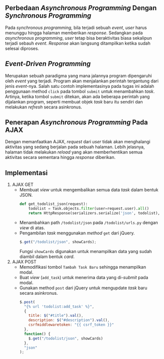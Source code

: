 ## Perbedaan *Asynchronous Programming* Dengan *Synchronous Programming*
Pada *synchronous programming*, bila terjadi sebuah *event*, *user* harus menunggu hingga halaman memberikan *response*. Sedangkan pada *asynchronous programming*, *user* tetap bisa beraktivitas biasa sekalipun terjadi sebauh *event*. *Response* akan langsung ditampilkan ketika sudah selesai diproses.

## *Event-Driven Programming*
Merupakan sebuah paradigma yang mana jalannya program dipengaruhi oleh *event* yang terjadi. Program akan menjalankan perintah tergantung dari jenis *event*-nya. Salah satu contoh implementasinya pada tugas ini adalah penggunaan method `click` pada tombol `submit` untuk menambahkan *task*. Artinya, ketika tombol `submit` ditekan, akan ada beberapa perintah yang dijalankan program, seperti membuat objek *task* baru itu sendiri dan melakukan *refresh* secara asinkronus.

## Penerapan *Asynchronous Programming* Pada AJAX
Dengan memanfaatkan AJAX, *request* dari *user* tidak akan menghalangi aktivitas yang sedang berjalan pada sebuah halaman. Lebih jelasnya, halaman tidak melakukan *reload* yang akan memberhentikan semua aktivitas secara sementara hingga *response* diberikan.

## Implementasi
1. AJAX GET
   + Membuat *view* untuk mengembalikan semua data *task* dalam bentuk JSON.
        ```python
        def get_todolist_json(request):
            todolist = Task.objects.filter(user=request.user).all()
            return HttpResponse(serializers.serialize('json', todolist), content_type="application/json")
        ```
   + Menambahkan path `/todolist/json` pada `/todolist/urls.py` dengan *view* di atas.
   + Pengambilan *task* menggunakan *method* `get` dari jQuery.
        ```js
        $.get("/todolist/json", showCards);
        ```
     Fungsi `showCards` digunakan untuk menampilkan data yang sudah diambil dalam bentuk *card*.
2. AJAX POST
    + Memodifikasi tombol `Tambah Task Baru` sehingga menampilkan modal.
    + Buat *view* (`add_task`) untuk menerima data yang di-*submit* pada modal.
    + Gunakan method `post` dari jQuery untuk mengupdate *task* baru secara asinkronus.
        ```js
        $.post(
          "{% url 'todolist:add_task' %}",
          {
            title: $("#title").val(),
            description: $("#description").val(),
            csrfmiddlewaretoken: "{{ csrf_token }}"
          },
          function() {
            $.get("/todolist/json", showCards)
          },
          "json"
        );
        ```